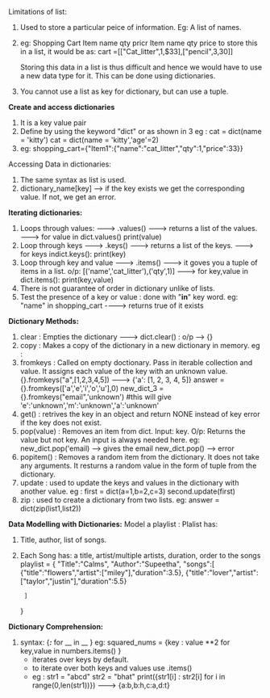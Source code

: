 Limitations of list:
1. Used to store a particular peice of information. Eg: A list of names. 
2. eg:
    Shopping Cart
        Item
            name
            qty
            pricr
        Item
            name
            qty
            price
    to store this in a list, it would be as: cart =[["Cat_litter",1,$33],["pencil",3,30]]

    Storing this data in a list is thus difficult and hence we would have to use a new data type for it. This can be done using dictionaries.
3. You cannot use a list as key for dictionary, but can use a tuple.

**Create and access dictionaries**
1. It is a key value pair
2. Define by using the keyword "dict" or as shown in 3
    eg : 
    cat = dict(name = 'kitty')
    cat = dict(name = 'kitty','age'=2)
3. eg:
    shopping_cart={"Item1":{"name":"cat_litter","qty":1,"price":33}}

Accessing Data in dictionaries:
1. The same syntax as list is used.
2.  dictionary_name[key] --> if the key exists we get the corresponding value. If not, we get an error.

**Iterating dictionaries:**
1. Loops through values:
    ---> .values() ---> returns a list of the values.
    --->  for value in dict.values() 
            print(value)
2. Loop through keys
    ---> .keys() ---> returns a list of the keys.
    ---> for keys indict.keys():
            print(key)
3. Loop through key and value
    ---> .items() ---> it goves you a tuple of items in a list. o/p: [('name','cat_litter'),('qty',1)] 
    ---> for key,value in dict.items():
            print(key,value)
4. There is not guarantee of order in dictionary unlike of lists.
5. Test the presence of a key or value :
    done with "**in**" key word.
    eg: "name" in shopping_cart ----> returns true of it exists

**Dictionary Methods:**
1. clear : Empties the dictionary ---> dict.clear() : o/p --> {}
2. copy : Makes a copy of the dictionary in a new dictionary in memory. 
    eg : 
3. fromkeys : Called on empty doctionary. Pass in iterable collection and value. It assigns each value of the key with an unknown value.
    {}.fromkeys("a",[1,2,3,4,5]) ---> {'a': [1, 2, 3, 4, 5]}
    answer = {}.fromkeys(['a','e','i','o','u'],0)
    new_dict_3 = {}.fromkeys("email",'unknown') #this will give 'e':'unknown','m':'unknown','a':'unknown'
4. get() : retrives the key in an object and return NONE instead of key error if the key does not exist.
5. pop(value) : Removes an item from dict. Input: key. O/p: Returns the value but not key. An input is always needed here. 
    eg: new_dict.pop('email) --> gives the email
        new_dict.pop() --> error
6. popitem() : Removes a random item from the dictionary. It does not take any arguments. It resturns a random value in the form of tuple from the dictionary.
7. update : used to update the keys and values in the dictionary with another value.
    eg : first = dict(a=1,b=2,c=3)
        second.update(first)
8. zip : used to create a dictionary from two lists. 
    eg: answer = dict(zip(list1,list2))


**Data Modelling with Dictionaries:**
Model a playlist :
Plalist has:
1. Title, author, list of songs.
2. Each Song has: a title, artist/multiple artists, duration, order to the songs
    playlist = {
    "Title":"Calms",
    "Author":"Supeetha",
    "songs":[
        {"title":"flowers","artist":["miley"],"duration":3.5},
        {"title":"lover","artist":["taylor","justin"],"duration":5.5}
        
        ]
    }

**Dictionary Comprehension:**
1. syntax:
    {___:___ for __ in __ }
    eg: squared_nums = {key : value **2 for key,value in numbers.items() }
    - iterates over keys by default.
    - to iterate over both keys and values use .items()
    -   eg : 
        str1 = "abcd"
        str2 = "bhat"
        print({str1[i] : str2[i] for i in range(0,len(str1))})
        ---> {a:b,b:h,c:a,d:t}